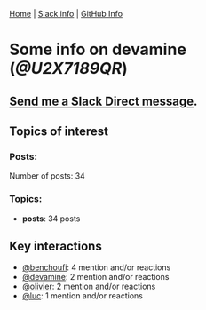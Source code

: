 [Home](https://kelu124.github.io/echommunity/) | [Slack info](https://kelu124.github.io/echommunity/) | [GitHub Info](https://kelu124.github.io/echommunity/github.html)

# Some info on __devamine__ (_@U2X7189QR_)


## [Send me a Slack Direct message](https://echopen.slack.com/messages/@devamine/).

## Topics of interest

### Posts: 

Number of posts: 34

### Topics:

* __posts__: 34 posts

## Key interactions 

* [@benchoufi](./U0B47KC3S.md): 4 mention and/or reactions
* [@devamine](./U2X7189QR.md): 2 mention and/or reactions
* [@olivier](./U04DFTZ7D.md): 2 mention and/or reactions
* [@luc](./U0AAL4W13.md): 1 mention and/or reactions
